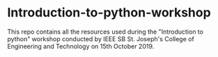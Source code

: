 # Introduction-to-python-workshop

This repo contains all the resources used during the "Introduction to python" workshop conducted by IEEE SB St. Joseph's College of Engineering and Technology on 15th October 2019.
